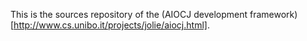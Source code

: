 This is the sources repository of the (AIOCJ development framework)[http://www.cs.unibo.it/projects/jolie/aiocj.html].
